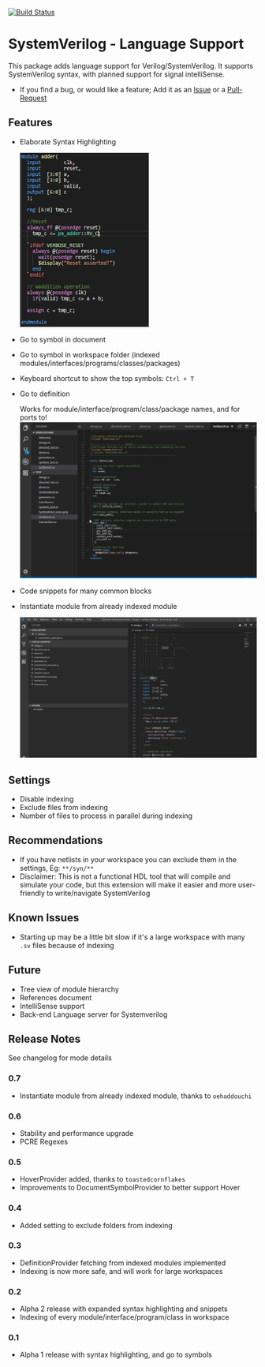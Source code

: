 [![Build Status](https://dev.azure.com/CPS-External/VSCode-SystemVerilog/_apis/build/status/VSCode-SystemVerilog%20Github?branchName=master)](https://dev.azure.com/CPS-External/VSCode-SystemVerilog/_build/latest?definitionId=5&branchName=master)

# SystemVerilog - Language Support 

This package adds language support for Verilog/SystemVerilog. It supports SystemVerilog syntax, with planned support for signal intelliSense.

- If you find a bug, or would like a feature; Add it as an [Issue](https://github.com/eirikpre/VSCode-SystemVerilog/issues) or a [Pull-Request](https://github.com/eirikpre/VSCode-SystemVerilog/pulls)

## Features
- Elaborate Syntax Highlighting

    ![syntax_example](docs/syntax_example_adder.PNG)
- Go to symbol in document
- Go to symbol in workspace folder (indexed modules/interfaces/programs/classes/packages)
- Keyboard shortcut to show the top symbols: `Ctrl + T`
- Go to definition

    Works for module/interface/program/class/package names, and for ports to!
    ![goToDef_example](docs/goToDef_demo.gif)

- Code snippets for many common blocks
- Instantiate module from already indexed module

    ![moduleInit_example](docs/moduleInit_demo.gif)


## Settings
- Disable indexing
- Exclude files from indexing
- Number of files to process in parallel during indexing

## Recommendations
- If you have netlists in your workspace you can exclude them in the settings, Eg: `**/syn/**`
- Disclaimer: This is not a functional HDL tool that will compile and simulate your code, but this extension will make it easier and more user-friendly to write/navigate SystemVerilog

## Known Issues
- Starting up may be a little bit slow if it's a large workspace with many `.sv` files because of indexing

## Future
- Tree view of module hierarchy
- References document
- IntelliSense support
- Back-end Language server for Systemverilog

## Release Notes
See changelog for mode details
### 0.7
- Instantiate module from already indexed module, thanks to `oehaddouchi`
### 0.6
- Stability and performance upgrade
- PCRE Regexes
### 0.5
- HoverProvider added, thanks to `toastedcornflakes`
- Improvements to DocumentSymbolProvider to better support Hover
### 0.4
- Added setting to exclude folders from indexing
### 0.3
- DefinitionProvider fetching from indexed modules implemented
- Indexing is now more safe, and will work for large workspaces
### 0.2
- Alpha 2 release with expanded syntax highlighting and snippets
- Indexing of every module/interface/program/class in workspace
### 0.1
- Alpha 1 release with syntax highlighting, and go to symbols

